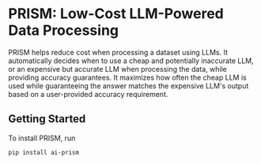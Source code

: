 # PRISM: Low-Cost LLM-Powered Data Processing
PRISM helps reduce cost when processing a dataset using LLMs. It automatically decides when to use a cheap and potentially inaccurate LLM, or an expensive but accurate LLM when processing the data, while providing accuracy guarantees. It maximizes how often the cheap LLM is used while guaranteeing the answer matches the expensive LLM's output based on a user-provided accuracy requirement.  


## Getting Started
To install PRISM, run
```bash
pip install ai-prism
```
